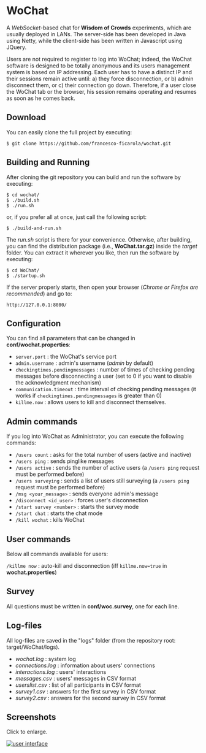WoChat
======

A *WebSocket*-based chat for **Wisdom of Crowds** experiments, which are usually deployed in LANs. The server-side has been developed in Java using Netty, while the client-side has been written in Javascript using JQuery.

Users are not required to register to log into WoChat; indeed, the WoChat software is designed to be totally anonymous and its users management system is based on IP addressing. Each user has to have a distinct IP and their sessions remain active until: a) they force disconnection, or b) admin disconnect them, or c) their connection go down. Therefore, if a user close the WoChat tab or the browser, his session remains operating and resumes as soon as he comes back.

Download
--------

You can easily clone the full project by executing:

    $ git clone https://github.com/francesco-ficarola/wochat.git

Building and Running
--------------------

After cloning the git repository you can build and run the software by executing:

    $ cd wochat/
    $ ./build.sh
    $ ./run.sh

or, if you prefer all at once, just call the following script:

    $ ./build-and-run.sh
   
The *run.sh* script is there for your convenience. Otherwise, after building, you can find the distribution package (i.e., **WoChat.tar.gz**) inside the *target* folder. You can extract it wherever you like, then run the software by executing:

    $ cd WoChat/
    $ ./startup.sh

If the server properly starts, then open your browser (*Chrome or Firefox are recommended*) and go to:

    http://127.0.0.1:8080/

Configuration
-------------

You can find all parameters that can be changed in **conf/wochat.properties**:

* ```server.port``` : the WoChat's service port
* ```admin.username``` : admin's username (*admin* by default)
* ```checkingtimes.pendingmessages``` : number of times of checking pending messages before disconnecting a user (set to 0 if you want to disable the acknowledgment mechanism)
* ```communication.timeout``` : time interval of checking pending messages (it works if ```checkingtimes.pendingmessages``` is greater than 0)
* ```killme.now``` : allows users to kill and disconnect themselves.

Admin commands
--------------

If you log into WoChat as Administrator, you can execute the following commands:

* ```/users count``` : asks for the total number of users (active and inactive)
* ```/users ping``` : sends pinglike messages
* ```/users active``` : sends the number of active users (a ```/users ping``` request must be performed before)
* ```/users surveying``` : sends a list of users still surveying (a ```/users ping``` request must be performed before)
* ```/msg <your_message>``` : sends everyone admin's message
* ```/disconnect <id_user>``` : forces user's disconnection
* ```/start survey <number>``` : starts the survey mode
* ```/start chat``` : starts the chat mode
* ```/kill wochat``` : kills WoChat

User commands
-------------

Below all commands available for users:

```/killme now``` : auto-kill and disconnection (iff ```killme.now=true``` in **wochat.properties**)

Survey
------

All questions must be written in **conf/woc.survey**, one for each line.

Log-files
---------

All log-files are saved in the "logs" folder (from the repository root: target/WoChat/logs).

* *wochat.log* : system log
* *connections.log* : information about users' connections
* *interactions.log* : users' interactions
* *messages.csv* : users' messages in CSV format
* *userslist.csv* : list of all participants in CSV format
* *survey1.csv* : answers for the first survey in CSV format
* *survey2.csv* : answers for the second survey in CSV format

Screenshots
-----------

Click to enlarge.

[![user interface](img/screenshot-th.png)](img/screenshot.png)
